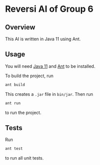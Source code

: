 # Reversi AI of Group 6

## Overview

This AI is written in Java 11 using Ant.

## Usage

You will need [Java 11](https://jdk.java.net/11/) and [Ant](https://ant.apache.org/) to be installed.

To build the project, run

```bash
ant build
```

This creates a `.jar` file in `bin/jar`. Then run

```bash
ant run
```

to run the project.

## Tests

Run

```bash
ant test
```

to run all unit tests.
